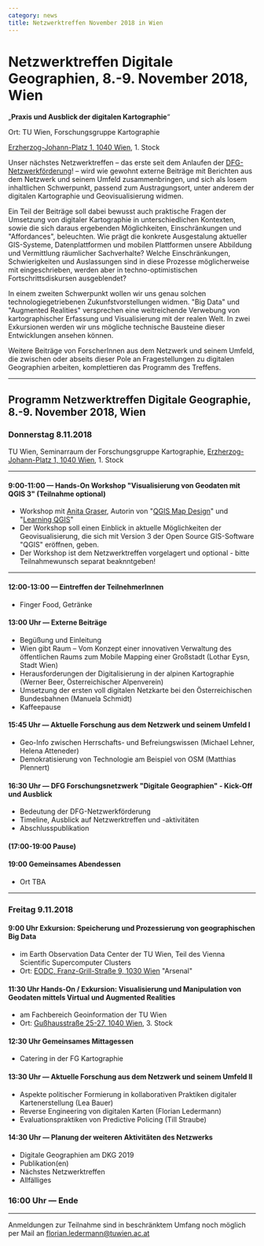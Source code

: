 ```yaml
---
category: news
title: Netzwerktreffen November 2018 in Wien
---
```


# **Netzwerktreffen Digitale Geographien**, 8.-9. November 2018, Wien  

„**Praxis und Ausblick der digitalen Kartographie**“  

Ort: TU Wien, Forschungsgruppe Kartographie

[Erzherzog-Johann-Platz 1, 1040 Wien](https://goo.gl/maps/QFYGgZqa6uB2), 1. Stock

Unser nächstes Netzwerktreffen – das erste seit dem Anlaufen der
[DFG-Netzwerkförderung](http://digitale-geographien.de/news/dfg-foerderung-und-ankuendigung)! – wird wie
gewohnt externe Beiträge mit Berichten aus dem Netzwerk und seinem Umfeld zusammenbringen, und sich als losem inhaltlichen
Schwerpunkt, passend zum Austragungsort, unter anderem der digitalen Kartographie und Geovisualisierung widmen.

Ein Teil der Beiträge soll dabei bewusst auch praktische Fragen der Umsetzung von digitaler Kartographie in
unterschiedlichen Kontexten, sowie die sich daraus ergebenden Möglichkeiten, Einschränkungen und "Affordances", beleuchten.
Wie prägt die konkrete Ausgestalung aktueller GIS-Systeme, Datenplattformen und mobilen Plattformen unsere Abbildung und Vermittlung
räumlicher Sachverhalte? Welche Einschränkungen, Schwierigkeiten und Auslassungen sind in diese Prozesse möglicherweise mit eingeschrieben,
werden aber in techno-optimistischen Fortschrittsdiskursen ausgeblendet?

In einem zweiten Schwerpunkt wollen wir uns genau solchen technologiegetriebenen Zukunfstvorstellungen widmen.
"Big Data" und "Augmented Realities" versprechen eine weitreichende Verwebung von kartographischer Erfassung und
Visualisierung mit der realen Welt. In zwei Exkursionen werden wir uns mögliche technische Bausteine dieser Entwicklungen
ansehen können. 

Weitere Beiträge von ForscherInnen aus dem Netzwerk und seinem Umfeld, die zwischen oder abseits dieser Pole an Fragestellungen zu
digitalen Geographien arbeiten, komplettieren das Programm des Treffens.

----

## **Programm** Netzwerktreffen Digitale Geographie, 8.-9. November 2018, Wien  

### Donnerstag 8.11.2018

TU Wien, Seminarraum der Forschungsgruppe Kartographie, [Erzherzog-Johann-Platz 1, 1040 Wien](https://goo.gl/maps/QFYGgZqa6uB2), 1. Stock

----

#### 9:00-11:00 — Hands-On Workshop "Visualisierung von Geodaten mit QGIS 3" (Teilnahme optional)

- Workshop mit [Anita Graser](https://anitagraser.com/about/), Autorin von "[QGIS Map Design](http://locatepress.com/qmd2)"
und "[Learning QGIS](https://www.packtpub.com/big-data-and-business-intelligence/learning-qgis-third-edition)"
- Der Workshop soll einen Einblick in aktuelle Möglichkeiten der Geovisualisierung, die sich mit Version 3 der Open Source GIS-Software "QGIS" eröffnen, geben.
- Der Workshop ist dem Netzwerktreffen vorgelagert und optional - bitte Teilnahmewunsch separat beaknntgeben!

----

#### 12:00-13:00 — Eintreffen der TeilnehmerInnen

- Finger Food, Getränke

#### 13:00 Uhr — Externe Beiträge

- Begüßung und Einleitung
- Wien gibt Raum – Vom Konzept einer innovativen Verwaltung des öffentlichen Raums zum Mobile Mapping einer Großstadt (Lothar Eysn, Stadt Wien)
- Herausforderungen der Digitalisierung in der alpinen Kartographie (Werner Beer, Österreichischer Alpenverein)
- Umsetzung der ersten voll digitalen Netzkarte bei den Österreichischen Bundesbahnen (Manuela Schmidt)
- Kaffeepause

#### 15:45 Uhr — Aktuelle Forschung aus dem Netzwerk und seinem Umfeld I

- Geo-Info zwischen Herrschafts- und Befreiungswissen (Michael Lehner, Helena Atteneder)
- Demokratisierung von Technologie am Beispiel von OSM (Matthias Plennert)

#### 16:30 Uhr — DFG Forschungsnetzwerk "Digitale Geographien" - Kick-Off und Ausblick

- Bedeutung der DFG-Netzwerkförderung
- Timeline, Ausblick auf Netzwerktreffen und -aktivitäten
- Abschlusspublikation

#### (17:00-19:00 Pause)

#### 19:00 Gemeinsames Abendessen
- Ort TBA

----

### Freitag 9.11.2018

#### 9:00 Uhr Exkursion: Speicherung und Prozessierung von geographischen Big Data

- im Earth Observation Data Center der TU Wien, Teil des Vienna Scientific Supercomputer Clusters 
- Ort: [EODC, Franz-Grill-Straße 9, 1030 Wien](https://goo.gl/maps/JVVtGB9YTTA2) "Arsenal"

#### 11:30 Uhr Hands-On / Exkursion: Visualisierung und Manipulation von Geodaten mittels Virtual und Augmented Realities 

- am Fachbereich Geoinformation der TU Wien
- Ort: [Gußhausstraße 25-27, 1040 Wien](https://goo.gl/maps/XWj6Yo56Pn92), 3. Stock 

#### 12:30 Uhr Gemeinsames Mittagessen

- Catering in der FG Kartographie

#### 13:30 Uhr — Aktuelle Forschung aus dem Netzwerk und seinem Umfeld II

- Aspekte politischer Formierung in kollaborativen Praktiken digitaler Kartenerstellung (Lea Bauer)
- Reverse Engineering von digitalen Karten (Florian Ledermann)
- Evaluationspraktiken von Predictive Policing (Till Straube)

#### 14:30 Uhr — Planung der weiteren Aktivitäten des Netzwerks

- Digitale Geographien am DKG 2019
- Publikation(en)
- Nächstes Netzwerktreffen
- Allfälliges

### 16:00 Uhr — Ende

----

Anmeldungen zur Teilnahme sind in beschränktem Umfang noch möglich per Mail an [florian.ledermann@tuwien.ac.at](mailto:florian.ledermann@tuwien.ac.at)
